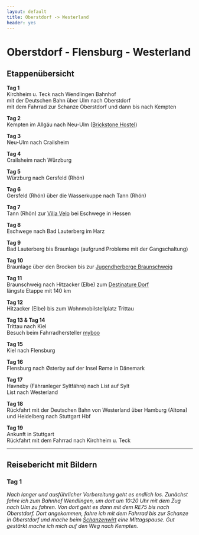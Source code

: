 ```yaml
---
layout: default
title: Oberstdorf -> Westerland
header: yes
---
```


# Oberstdorf - Flensburg - Westerland

## Etappenübersicht

**Tag 1** \
Kirchheim u. Teck nach Wendlingen Bahnhof \
mit der Deutschen Bahn über Ulm nach Oberstdorf \
mit dem Fahrrad zur Schanze Oberstdorf und dann bis nach Kempten

**Tag 2** \
Kempten im Allgäu nach Neu-Ulm ([Brickstone Hostel](https://www.brickstone-hostel.de/de/))

**Tag 3** \
Neu-Ulm nach Crailsheim

**Tag 4** \
Crailsheim nach Würzburg

**Tag 5** \
Würzburg nach Gersfeld (Rhön)

**Tag 6** \
Gersfeld (Rhön) über die Wasserkuppe nach Tann (Rhön)

**Tag 7** \
Tann (Rhön) zur [Villa Velo](https://pension-villa-velo.de/) bei Eschwege in Hessen

**Tag 8** \
Eschwege nach Bad Lauterberg im Harz

**Tag 9** \
Bad Lauterberg bis Braunlage (aufgrund Probleme mit der Gangschaltung)

**Tag 10** \
Braunlage über den Brocken bis zur [Jugendherberge Braunschweig](https://www.jugendherberge.de/jugendherbergen/braunschweig/)

**Tag 11** \
Braunschweig nach Hitzacker (Elbe) zum [Destinature Dorf](https://www.destinature.de/) \
längste Etappe mit 140 km

**Tag 12** \
Hitzacker (Elbe) bis zum Wohnmobilstellplatz Trittau

**Tag 13 & Tag 14** \
Trittau nach Kiel \
Besuch beim Fahrradhersteller [myboo](https://www.my-boo.de/)

**Tag 15** \
Kiel nach Flensburg

**Tag 16** \
Flensburg nach Østerby auf der Insel Rømø in Dänemark

**Tag 17** \
Havneby (Fähranleger Syltfähre) nach List auf Sylt \
List nach Westerland

**Tag 18** \
Rückfahrt mit der Deutschen Bahn von Westerland über Hamburg (Altona) und Heidelberg nach Stuttgart Hbf

**Tag 19** \
Ankunft in Stuttgart \
Rückfahrt mit dem Fahrrad nach Kirchheim u. Teck

---

## Reisebericht mit Bildern

### Tag 1

*Nach langer und ausführlicher Vorbereitung geht es endlich los. Zunächst fahre ich zum Bahnhof Wendlingen, um dort um 10:20 Uhr mit dem Zug nach Ulm zu fahren.*
*Von dort geht es dann mit dem RE75 bis nach Oberstdorf. Dort angekommen, fahre ich mit dem Fahrrad bis zur Schanze in Oberstdorf*
*und mache beim [Schanzenwirt](https://schonzewiert.de/) eine Mittagspause. Gut gestärkt mache ich mich auf den Weg nach Kempten.*